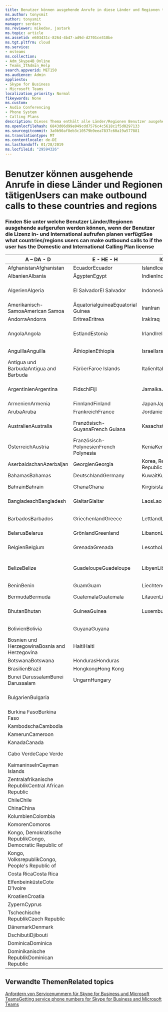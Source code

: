 ```yaml
---
title: Benutzer können ausgehende Anrufe in diese Länder und Regionen tätigen
ms.author: tonysmit
author: tonysmit
manager: serdars
ms.reviewer: mikedav, jastark
ms.topic: article
ms.assetid: e603431c-8264-4b47-ad9d-d2701ce318be
ms.tgt.pltfrm: cloud
ms.service:
- msteams
ms.collection:
- Adm_Skype4B_Online
- Teams_ITAdmin_Help
search.appverid: MET150
ms.audience: Admin
appliesto:
- Skype for Business
- Microsoft Teams
localization_priority: Normal
f1keywords: None
ms.custom:
- Audio Conferencing
- Phone System
- Calling Plans
description: Dieses Thema enthält alle Länder/Regionen Benutzer ausgehende Anrufe an tätigen können, wenn sie einen Aufruf von Plan verfügen.
ms.openlocfilehash: 6843d06d99e049cdd7576c4c5618c1f5d0297133
ms.sourcegitcommit: 3a0b90af8eb3c10579b9eea7837c60a19a577881
ms.translationtype: MT
ms.contentlocale: de-DE
ms.lasthandoff: 01/28/2019
ms.locfileid: "29594326"
---
```

# <a name="users-can-make-outbound-calls-to-these-countries-and-regions"></a><span data-ttu-id="408ee-103">Benutzer können ausgehende Anrufe in diese Länder und Regionen tätigen</span><span class="sxs-lookup"><span data-stu-id="408ee-103">Users can make outbound calls to these countries and regions</span></span>

### <a name="see-what-countriesregions-users-can-make-outbound-calls-to-if-the-user-has-the-domestic-and-international-calling-plan-license"></a><span data-ttu-id="408ee-104">Finden Sie unter welche Benutzer Länder/Regionen ausgehende aufgerufen werden können, wenn der Benutzer die Lizenz in- und International aufrufen planen verfügt</span><span class="sxs-lookup"><span data-stu-id="408ee-104">See what countries/regions users can make outbound calls to if the user has the Domestic and International Calling Plan license</span></span>

|<span data-ttu-id="408ee-105">**A – D**</span><span class="sxs-lookup"><span data-stu-id="408ee-105">**A - D**</span></span>| <span data-ttu-id="408ee-106">**E - H**</span><span class="sxs-lookup"><span data-stu-id="408ee-106">**E - H**</span></span>|<span data-ttu-id="408ee-107">**ICH - L**</span><span class="sxs-lookup"><span data-stu-id="408ee-107">**I - L**</span></span>|<span data-ttu-id="408ee-108">**M - O**</span><span class="sxs-lookup"><span data-stu-id="408ee-108">**M - O**</span></span>|<span data-ttu-id="408ee-109">**P - S**</span><span class="sxs-lookup"><span data-stu-id="408ee-109">**P - S**</span></span>|<span data-ttu-id="408ee-110">**T - Z**</span><span class="sxs-lookup"><span data-stu-id="408ee-110">**T - Z**</span></span>|
---|---|---|---|---|---|
|<span data-ttu-id="408ee-111">Afghanistan</span><span class="sxs-lookup"><span data-stu-id="408ee-111">Afghanistan</span></span>|<span data-ttu-id="408ee-112">Ecuador</span><span class="sxs-lookup"><span data-stu-id="408ee-112">Ecuador</span></span> |<span data-ttu-id="408ee-113">Island</span><span class="sxs-lookup"><span data-stu-id="408ee-113">Iceland</span></span> |<span data-ttu-id="408ee-114">Macau</span><span class="sxs-lookup"><span data-stu-id="408ee-114">Macau</span></span> |<span data-ttu-id="408ee-115">Pakistan</span><span class="sxs-lookup"><span data-stu-id="408ee-115">Pakistan</span></span> |<span data-ttu-id="408ee-116">Taiwan</span><span class="sxs-lookup"><span data-stu-id="408ee-116">Taiwan</span></span>   |
|<span data-ttu-id="408ee-117">Albanien</span><span class="sxs-lookup"><span data-stu-id="408ee-117">Albania</span></span>|<span data-ttu-id="408ee-118">Ägypten</span><span class="sxs-lookup"><span data-stu-id="408ee-118">Egypt</span></span> |<span data-ttu-id="408ee-119">Indien</span><span class="sxs-lookup"><span data-stu-id="408ee-119">India</span></span> |<span data-ttu-id="408ee-120">Mazedonien</span><span class="sxs-lookup"><span data-stu-id="408ee-120">Macedonia</span></span> |<span data-ttu-id="408ee-121">Palau</span><span class="sxs-lookup"><span data-stu-id="408ee-121">Palau</span></span> |<span data-ttu-id="408ee-122">Tadschikistan</span><span class="sxs-lookup"><span data-stu-id="408ee-122">Tajikistan</span></span>   |
|<span data-ttu-id="408ee-123">Algerien</span><span class="sxs-lookup"><span data-stu-id="408ee-123">Algeria</span></span>|<span data-ttu-id="408ee-124">El Salvador</span><span class="sxs-lookup"><span data-stu-id="408ee-124">El Salvador</span></span> |<span data-ttu-id="408ee-125">Indonesien</span><span class="sxs-lookup"><span data-stu-id="408ee-125">Indonesia</span></span> |<span data-ttu-id="408ee-126">Malawi</span><span class="sxs-lookup"><span data-stu-id="408ee-126">Malawi</span></span> |<span data-ttu-id="408ee-127">Palästinensische Autonomiebehörde</span><span class="sxs-lookup"><span data-stu-id="408ee-127">Palestinian Authority</span></span> |<span data-ttu-id="408ee-128">Tansania, Vereinigte Republik</span><span class="sxs-lookup"><span data-stu-id="408ee-128">Tanzania, United Republic of</span></span>  |
|<span data-ttu-id="408ee-129">Amerikanisch-Samoa</span><span class="sxs-lookup"><span data-stu-id="408ee-129">American Samoa</span></span>|<span data-ttu-id="408ee-130">Äquatorialguinea</span><span class="sxs-lookup"><span data-stu-id="408ee-130">Equatorial Guinea</span></span> |<span data-ttu-id="408ee-131">Iran</span><span class="sxs-lookup"><span data-stu-id="408ee-131">Iran</span></span> |<span data-ttu-id="408ee-132">Malaysia</span><span class="sxs-lookup"><span data-stu-id="408ee-132">Malaysia</span></span> |<span data-ttu-id="408ee-133">Panama</span><span class="sxs-lookup"><span data-stu-id="408ee-133">Panama</span></span> | <span data-ttu-id="408ee-134">Thailand</span><span class="sxs-lookup"><span data-stu-id="408ee-134">Thailand</span></span>   |
|<span data-ttu-id="408ee-135">Andorra</span><span class="sxs-lookup"><span data-stu-id="408ee-135">Andorra</span></span> |<span data-ttu-id="408ee-136">Eritrea</span><span class="sxs-lookup"><span data-stu-id="408ee-136">Eritrea</span></span> |<span data-ttu-id="408ee-137">Irak</span><span class="sxs-lookup"><span data-stu-id="408ee-137">Iraq</span></span> |<span data-ttu-id="408ee-138">Mali</span><span class="sxs-lookup"><span data-stu-id="408ee-138">Mali</span></span> |<span data-ttu-id="408ee-139">Paraguay</span><span class="sxs-lookup"><span data-stu-id="408ee-139">Paraguay</span></span> |<span data-ttu-id="408ee-140">Togo</span><span class="sxs-lookup"><span data-stu-id="408ee-140">Togo</span></span>   |
|<span data-ttu-id="408ee-141">Angola</span><span class="sxs-lookup"><span data-stu-id="408ee-141">Angola</span></span> |<span data-ttu-id="408ee-142">Estland</span><span class="sxs-lookup"><span data-stu-id="408ee-142">Estonia</span></span> |<span data-ttu-id="408ee-143">Irland</span><span class="sxs-lookup"><span data-stu-id="408ee-143">Ireland</span></span> |<span data-ttu-id="408ee-144">Malta</span><span class="sxs-lookup"><span data-stu-id="408ee-144">Malta</span></span> |<span data-ttu-id="408ee-145">Peru</span><span class="sxs-lookup"><span data-stu-id="408ee-145">Peru</span></span> | <span data-ttu-id="408ee-146">Trinidad und Tobago</span><span class="sxs-lookup"><span data-stu-id="408ee-146">Trinidad and Tobago</span></span>  |
|<span data-ttu-id="408ee-147">Anguilla</span><span class="sxs-lookup"><span data-stu-id="408ee-147">Anguilla</span></span> |<span data-ttu-id="408ee-148">Äthiopien</span><span class="sxs-lookup"><span data-stu-id="408ee-148">Ethiopia</span></span> |<span data-ttu-id="408ee-149">Israel</span><span class="sxs-lookup"><span data-stu-id="408ee-149">Israel</span></span> |<span data-ttu-id="408ee-150">Marshall-Inseln</span><span class="sxs-lookup"><span data-stu-id="408ee-150">Marshall Islands</span></span> | <span data-ttu-id="408ee-151">Philippinen</span><span class="sxs-lookup"><span data-stu-id="408ee-151">Philippines</span></span> | <span data-ttu-id="408ee-152">Türkei</span><span class="sxs-lookup"><span data-stu-id="408ee-152">Turkey</span></span> |
|<span data-ttu-id="408ee-153">Antigua und Barbuda</span><span class="sxs-lookup"><span data-stu-id="408ee-153">Antigua and Barbuda</span></span> | <span data-ttu-id="408ee-154">Färöer</span><span class="sxs-lookup"><span data-stu-id="408ee-154">Faroe Islands</span></span> |<span data-ttu-id="408ee-155">Italien</span><span class="sxs-lookup"><span data-stu-id="408ee-155">Italy</span></span> |<span data-ttu-id="408ee-156">Martinique</span><span class="sxs-lookup"><span data-stu-id="408ee-156">Martinique</span></span> |<span data-ttu-id="408ee-157">Polen</span><span class="sxs-lookup"><span data-stu-id="408ee-157">Poland</span></span> |<span data-ttu-id="408ee-158">Turkmenistan</span><span class="sxs-lookup"><span data-stu-id="408ee-158">Turkmenistan</span></span> |
|<span data-ttu-id="408ee-159">Argentinien</span><span class="sxs-lookup"><span data-stu-id="408ee-159">Argentina</span></span>|<span data-ttu-id="408ee-160">Fidschi</span><span class="sxs-lookup"><span data-stu-id="408ee-160">Fiji</span></span> |<span data-ttu-id="408ee-161">Jamaika</span><span class="sxs-lookup"><span data-stu-id="408ee-161">Jamaica</span></span> |<span data-ttu-id="408ee-162">Mauritius</span><span class="sxs-lookup"><span data-stu-id="408ee-162">Mauritius</span></span> |<span data-ttu-id="408ee-163">Portugal</span><span class="sxs-lookup"><span data-stu-id="408ee-163">Portugal</span></span> |<span data-ttu-id="408ee-164">Turks- und Caicosinseln</span><span class="sxs-lookup"><span data-stu-id="408ee-164">Turks and Caicos</span></span>   |
|<span data-ttu-id="408ee-165">Armenien</span><span class="sxs-lookup"><span data-stu-id="408ee-165">Armenia</span></span> |<span data-ttu-id="408ee-166">Finnland</span><span class="sxs-lookup"><span data-stu-id="408ee-166">Finland</span></span> |<span data-ttu-id="408ee-167">Japan</span><span class="sxs-lookup"><span data-stu-id="408ee-167">Japan</span></span> |<span data-ttu-id="408ee-168">Mayotte</span><span class="sxs-lookup"><span data-stu-id="408ee-168">Mayotte</span></span> | <span data-ttu-id="408ee-169">Puerto Rico</span><span class="sxs-lookup"><span data-stu-id="408ee-169">Puerto Rico</span></span> |<span data-ttu-id="408ee-170">Uganda</span><span class="sxs-lookup"><span data-stu-id="408ee-170">Uganda</span></span>  |
|<span data-ttu-id="408ee-171">Aruba</span><span class="sxs-lookup"><span data-stu-id="408ee-171">Aruba</span></span> |<span data-ttu-id="408ee-172">Frankreich</span><span class="sxs-lookup"><span data-stu-id="408ee-172">France</span></span> |<span data-ttu-id="408ee-173">Jordanien</span><span class="sxs-lookup"><span data-stu-id="408ee-173">Jordan</span></span> |<span data-ttu-id="408ee-174">Mexiko</span><span class="sxs-lookup"><span data-stu-id="408ee-174">Mexico</span></span> |<span data-ttu-id="408ee-175">Katar</span><span class="sxs-lookup"><span data-stu-id="408ee-175">Qatar</span></span> | <span data-ttu-id="408ee-176">Ukraine</span><span class="sxs-lookup"><span data-stu-id="408ee-176">Ukraine</span></span>   |
|<span data-ttu-id="408ee-177">Australien</span><span class="sxs-lookup"><span data-stu-id="408ee-177">Australia</span></span> |<span data-ttu-id="408ee-178">Französisch-Guyana</span><span class="sxs-lookup"><span data-stu-id="408ee-178">French Guiana</span></span> |<span data-ttu-id="408ee-179">Kasachstan</span><span class="sxs-lookup"><span data-stu-id="408ee-179">Kazakhstan</span></span> |<span data-ttu-id="408ee-180">Mikronesien</span><span class="sxs-lookup"><span data-stu-id="408ee-180">Micronesia</span></span> |<span data-ttu-id="408ee-181">Réunion</span><span class="sxs-lookup"><span data-stu-id="408ee-181">Reunion</span></span> |<span data-ttu-id="408ee-182">Vereinigte Arabische Emirate (VAE)</span><span class="sxs-lookup"><span data-stu-id="408ee-182">United Arab Emirates (U.A.E)</span></span>  |
|<span data-ttu-id="408ee-183">Österreich</span><span class="sxs-lookup"><span data-stu-id="408ee-183">Austria</span></span> |<span data-ttu-id="408ee-184">Französisch-Polynesien</span><span class="sxs-lookup"><span data-stu-id="408ee-184">French Polynesia</span></span> |<span data-ttu-id="408ee-185">Kenia</span><span class="sxs-lookup"><span data-stu-id="408ee-185">Kenya</span></span> |<span data-ttu-id="408ee-186">Moldau, Republik</span><span class="sxs-lookup"><span data-stu-id="408ee-186">Moldova, Republic of</span></span> |<span data-ttu-id="408ee-187">Rumänien</span><span class="sxs-lookup"><span data-stu-id="408ee-187">Romania</span></span> |<span data-ttu-id="408ee-188">Vereinigtes Königreich (UK)</span><span class="sxs-lookup"><span data-stu-id="408ee-188">United Kingdom (U.K.)</span></span> |
|<span data-ttu-id="408ee-189">Aserbaidschan</span><span class="sxs-lookup"><span data-stu-id="408ee-189">Azerbaijan</span></span> |<span data-ttu-id="408ee-190">Georgien</span><span class="sxs-lookup"><span data-stu-id="408ee-190">Georgia</span></span> |<span data-ttu-id="408ee-191">Korea, Republik</span><span class="sxs-lookup"><span data-stu-id="408ee-191">Korea, Republic of</span></span> |<span data-ttu-id="408ee-192">Monaco</span><span class="sxs-lookup"><span data-stu-id="408ee-192">Monaco</span></span> | <span data-ttu-id="408ee-193">Russische Föderation</span><span class="sxs-lookup"><span data-stu-id="408ee-193">Russian Federation</span></span> |<span data-ttu-id="408ee-194">USA</span><span class="sxs-lookup"><span data-stu-id="408ee-194">United States (U.S.)</span></span>  |
|<span data-ttu-id="408ee-195">Bahamas</span><span class="sxs-lookup"><span data-stu-id="408ee-195">Bahamas</span></span> |<span data-ttu-id="408ee-196">Deutschland</span><span class="sxs-lookup"><span data-stu-id="408ee-196">Germany</span></span> |<span data-ttu-id="408ee-197">Kuwait</span><span class="sxs-lookup"><span data-stu-id="408ee-197">Kuwait</span></span> |<span data-ttu-id="408ee-198">Mongolei</span><span class="sxs-lookup"><span data-stu-id="408ee-198">Mongolia</span></span> |<span data-ttu-id="408ee-199">Ruanda</span><span class="sxs-lookup"><span data-stu-id="408ee-199">Rwanda</span></span> | <span data-ttu-id="408ee-200">Uruguay</span><span class="sxs-lookup"><span data-stu-id="408ee-200">Uruguay</span></span> |
|<span data-ttu-id="408ee-201">Bahrain</span><span class="sxs-lookup"><span data-stu-id="408ee-201">Bahrain</span></span> |<span data-ttu-id="408ee-202">Ghana</span><span class="sxs-lookup"><span data-stu-id="408ee-202">Ghana</span></span> |<span data-ttu-id="408ee-203">Kirgisistan</span><span class="sxs-lookup"><span data-stu-id="408ee-203">Kyrgyzstan</span></span> |<span data-ttu-id="408ee-204">Montenegro</span><span class="sxs-lookup"><span data-stu-id="408ee-204">Montenegro</span></span> | <span data-ttu-id="408ee-205">St. Kitts und Nevis</span><span class="sxs-lookup"><span data-stu-id="408ee-205">Saint Kitts and Nevis</span></span> |<span data-ttu-id="408ee-206">Usbekistan</span><span class="sxs-lookup"><span data-stu-id="408ee-206">Uzbekistan</span></span>  |
|<span data-ttu-id="408ee-207">Bangladesch</span><span class="sxs-lookup"><span data-stu-id="408ee-207">Bangladesh</span></span> |<span data-ttu-id="408ee-208">Gialtar</span><span class="sxs-lookup"><span data-stu-id="408ee-208">Gialtar</span></span> |<span data-ttu-id="408ee-209">Laos</span><span class="sxs-lookup"><span data-stu-id="408ee-209">Lao</span></span> |<span data-ttu-id="408ee-210">Montserrat</span><span class="sxs-lookup"><span data-stu-id="408ee-210">Montserrat</span></span> | <span data-ttu-id="408ee-211">St. Lucia</span><span class="sxs-lookup"><span data-stu-id="408ee-211">Saint Lucia</span></span> |<span data-ttu-id="408ee-212">Staat Vatikanstadt</span><span class="sxs-lookup"><span data-stu-id="408ee-212">Vatican City State</span></span>  |
|<span data-ttu-id="408ee-213">Barbados</span><span class="sxs-lookup"><span data-stu-id="408ee-213">Barbados</span></span> |<span data-ttu-id="408ee-214">Griechenland</span><span class="sxs-lookup"><span data-stu-id="408ee-214">Greece</span></span> |<span data-ttu-id="408ee-215">Lettland</span><span class="sxs-lookup"><span data-stu-id="408ee-215">Latvia</span></span> |<span data-ttu-id="408ee-216">Marokko</span><span class="sxs-lookup"><span data-stu-id="408ee-216">Morocco</span></span> |<span data-ttu-id="408ee-217">St. Vicent und die Grenadinen</span><span class="sxs-lookup"><span data-stu-id="408ee-217">Saint Vincent and the Grenadines</span></span> |<span data-ttu-id="408ee-218">Venezuela</span><span class="sxs-lookup"><span data-stu-id="408ee-218">Venezuela</span></span>   |
|<span data-ttu-id="408ee-219">Belarus</span><span class="sxs-lookup"><span data-stu-id="408ee-219">Belarus</span></span> |<span data-ttu-id="408ee-220">Grönland</span><span class="sxs-lookup"><span data-stu-id="408ee-220">Greenland</span></span> |<span data-ttu-id="408ee-221">Libanon</span><span class="sxs-lookup"><span data-stu-id="408ee-221">Lebanon</span></span> |<span data-ttu-id="408ee-222">Mosambik</span><span class="sxs-lookup"><span data-stu-id="408ee-222">Mozambique</span></span> | <span data-ttu-id="408ee-223">San Marino</span><span class="sxs-lookup"><span data-stu-id="408ee-223">San Marino</span></span> |<span data-ttu-id="408ee-224">Vietnam</span><span class="sxs-lookup"><span data-stu-id="408ee-224">Viet Nam</span></span>  |
|<span data-ttu-id="408ee-225">Belgien</span><span class="sxs-lookup"><span data-stu-id="408ee-225">Belgium</span></span> |<span data-ttu-id="408ee-226">Grenada</span><span class="sxs-lookup"><span data-stu-id="408ee-226">Grenada</span></span> |<span data-ttu-id="408ee-227">Lesotho</span><span class="sxs-lookup"><span data-stu-id="408ee-227">Lesotho</span></span> |<span data-ttu-id="408ee-228">Myanmar</span><span class="sxs-lookup"><span data-stu-id="408ee-228">Myanmar</span></span> | <span data-ttu-id="408ee-229">Saudi Arabia (المملكة العربية السعودية)</span><span class="sxs-lookup"><span data-stu-id="408ee-229">Saudi Arabia</span></span> | <span data-ttu-id="408ee-230">Jungerninseln (Britisch)</span><span class="sxs-lookup"><span data-stu-id="408ee-230">Virgin Islands (British)</span></span> |
|<span data-ttu-id="408ee-231">Belize</span><span class="sxs-lookup"><span data-stu-id="408ee-231">Belize</span></span> |<span data-ttu-id="408ee-232">Guadeloupe</span><span class="sxs-lookup"><span data-stu-id="408ee-232">Guadeloupe</span></span> |<span data-ttu-id="408ee-233">Libyen</span><span class="sxs-lookup"><span data-stu-id="408ee-233">Libya</span></span> |<span data-ttu-id="408ee-234">Namibia</span><span class="sxs-lookup"><span data-stu-id="408ee-234">Namibia</span></span> |<span data-ttu-id="408ee-235">Senegal</span><span class="sxs-lookup"><span data-stu-id="408ee-235">Senegal</span></span> | <span data-ttu-id="408ee-236">Jungerninseln (Amerikanisch)</span><span class="sxs-lookup"><span data-stu-id="408ee-236">Virgin Islands (U.S.)</span></span>  |
|<span data-ttu-id="408ee-237">Benin</span><span class="sxs-lookup"><span data-stu-id="408ee-237">Benin</span></span> |<span data-ttu-id="408ee-238">Guam</span><span class="sxs-lookup"><span data-stu-id="408ee-238">Guam</span></span> |<span data-ttu-id="408ee-239">Liechtenstein</span><span class="sxs-lookup"><span data-stu-id="408ee-239">Liechtenstein</span></span> |<span data-ttu-id="408ee-240">Nepal</span><span class="sxs-lookup"><span data-stu-id="408ee-240">Nepal</span></span> | <span data-ttu-id="408ee-241">Serbien</span><span class="sxs-lookup"><span data-stu-id="408ee-241">Serbia</span></span> | <span data-ttu-id="408ee-242">Wallis und Futuna</span><span class="sxs-lookup"><span data-stu-id="408ee-242">Wallis and Futuna Islands</span></span>  |
|<span data-ttu-id="408ee-243">Bermuda</span><span class="sxs-lookup"><span data-stu-id="408ee-243">Bermuda</span></span> |<span data-ttu-id="408ee-244">Guatemala</span><span class="sxs-lookup"><span data-stu-id="408ee-244">Guatemala</span></span> |<span data-ttu-id="408ee-245">Litauen</span><span class="sxs-lookup"><span data-stu-id="408ee-245">Lithuania</span></span> |<span data-ttu-id="408ee-246">Niederlande</span><span class="sxs-lookup"><span data-stu-id="408ee-246">Netherlands</span></span> |<span data-ttu-id="408ee-247">Singapur</span><span class="sxs-lookup"><span data-stu-id="408ee-247">Singapore</span></span> |<span data-ttu-id="408ee-248">Jemen</span><span class="sxs-lookup"><span data-stu-id="408ee-248">Yemen</span></span> |
|<span data-ttu-id="408ee-249">Bhutan</span><span class="sxs-lookup"><span data-stu-id="408ee-249">Bhutan</span></span> |<span data-ttu-id="408ee-250">Guinea</span><span class="sxs-lookup"><span data-stu-id="408ee-250">Guinea</span></span> |<span data-ttu-id="408ee-251">Luxemburg</span><span class="sxs-lookup"><span data-stu-id="408ee-251">Luxembourg</span></span> |<span data-ttu-id="408ee-252">Niederländische Antillen</span><span class="sxs-lookup"><span data-stu-id="408ee-252">Netherlands Antilles</span></span> |<span data-ttu-id="408ee-253">Slowakei</span><span class="sxs-lookup"><span data-stu-id="408ee-253">Slovakia</span></span> |<span data-ttu-id="408ee-254">Sambia</span><span class="sxs-lookup"><span data-stu-id="408ee-254">Zambia</span></span>  |
|<span data-ttu-id="408ee-255">Bolivien</span><span class="sxs-lookup"><span data-stu-id="408ee-255">Bolivia</span></span> |<span data-ttu-id="408ee-256">Guyana</span><span class="sxs-lookup"><span data-stu-id="408ee-256">Guyana</span></span>| |<span data-ttu-id="408ee-257">Neukaledonien</span><span class="sxs-lookup"><span data-stu-id="408ee-257">New Caledonia</span></span> |<span data-ttu-id="408ee-258">Slowenien</span><span class="sxs-lookup"><span data-stu-id="408ee-258">Slovenia</span></span> |<span data-ttu-id="408ee-259">Simbabwe</span><span class="sxs-lookup"><span data-stu-id="408ee-259">Zimbabwe</span></span> |
|<span data-ttu-id="408ee-260">Bosnien und Herzegowina</span><span class="sxs-lookup"><span data-stu-id="408ee-260">Bosnia and Herzegovina</span></span> |<span data-ttu-id="408ee-261">Haiti</span><span class="sxs-lookup"><span data-stu-id="408ee-261">Haiti</span></span> ||<span data-ttu-id="408ee-262">Neuseeland</span><span class="sxs-lookup"><span data-stu-id="408ee-262">New Zealand</span></span> |<span data-ttu-id="408ee-263">Südafrika</span><span class="sxs-lookup"><span data-stu-id="408ee-263">South Africa</span></span> | 
|<span data-ttu-id="408ee-264">Botswana</span><span class="sxs-lookup"><span data-stu-id="408ee-264">Botswana</span></span> |<span data-ttu-id="408ee-265">Honduras</span><span class="sxs-lookup"><span data-stu-id="408ee-265">Honduras</span></span> ||<span data-ttu-id="408ee-266">Nicaragua</span><span class="sxs-lookup"><span data-stu-id="408ee-266">Nicaragua</span></span> |<span data-ttu-id="408ee-267">Spanien</span><span class="sxs-lookup"><span data-stu-id="408ee-267">Spain</span></span> |
|<span data-ttu-id="408ee-268">Brasilien</span><span class="sxs-lookup"><span data-stu-id="408ee-268">Brazil</span></span> |<span data-ttu-id="408ee-269">Hongkong</span><span class="sxs-lookup"><span data-stu-id="408ee-269">Hong Kong</span></span> ||<span data-ttu-id="408ee-270">Niger</span><span class="sxs-lookup"><span data-stu-id="408ee-270">Niger</span></span> |<span data-ttu-id="408ee-271">Sri Lanka</span><span class="sxs-lookup"><span data-stu-id="408ee-271">Sri Lanka</span></span> | 
|<span data-ttu-id="408ee-272">Bunei Darussalam</span><span class="sxs-lookup"><span data-stu-id="408ee-272">Bunei Darussalam</span></span> |<span data-ttu-id="408ee-273">Ungarn</span><span class="sxs-lookup"><span data-stu-id="408ee-273">Hungary</span></span> ||<span data-ttu-id="408ee-274">Nigeria</span><span class="sxs-lookup"><span data-stu-id="408ee-274">Nigeria</span></span> |<span data-ttu-id="408ee-275">Saint-Pierre und Miquelon</span><span class="sxs-lookup"><span data-stu-id="408ee-275">St. Pierre and Miquelon</span></span> | 
|<span data-ttu-id="408ee-276">Bulgarien</span><span class="sxs-lookup"><span data-stu-id="408ee-276">Bulgaria</span></span> |||<span data-ttu-id="408ee-277">Nördliche Marianen</span><span class="sxs-lookup"><span data-stu-id="408ee-277">Northern Mariana Islands</span></span> |<span data-ttu-id="408ee-278">Sudan</span><span class="sxs-lookup"><span data-stu-id="408ee-278">Sudan</span></span> |
|<span data-ttu-id="408ee-279">Burkina Faso</span><span class="sxs-lookup"><span data-stu-id="408ee-279">Burkina Faso</span></span> |||<span data-ttu-id="408ee-280">Norwegen</span><span class="sxs-lookup"><span data-stu-id="408ee-280">Norway</span></span> |<span data-ttu-id="408ee-281">Surinam</span><span class="sxs-lookup"><span data-stu-id="408ee-281">Suriname</span></span> |
|<span data-ttu-id="408ee-282">Kambodscha</span><span class="sxs-lookup"><span data-stu-id="408ee-282">Cambodia</span></span> |||<span data-ttu-id="408ee-283">Oman</span><span class="sxs-lookup"><span data-stu-id="408ee-283">Oman</span></span> |<span data-ttu-id="408ee-284">Swasiland</span><span class="sxs-lookup"><span data-stu-id="408ee-284">Swaziland</span></span> | 
|<span data-ttu-id="408ee-285">Kamerun</span><span class="sxs-lookup"><span data-stu-id="408ee-285">Cameroon</span></span> ||||<span data-ttu-id="408ee-286">Schweden</span><span class="sxs-lookup"><span data-stu-id="408ee-286">Sweden</span></span> |
|<span data-ttu-id="408ee-287">Kanada</span><span class="sxs-lookup"><span data-stu-id="408ee-287">Canada</span></span> ||||<span data-ttu-id="408ee-288">Schweiz</span><span class="sxs-lookup"><span data-stu-id="408ee-288">Switzerland</span></span> | 
|<span data-ttu-id="408ee-289">Cabo Verde</span><span class="sxs-lookup"><span data-stu-id="408ee-289">Cape Verde</span></span> ||||<span data-ttu-id="408ee-290">Syrische Arabische Republik</span><span class="sxs-lookup"><span data-stu-id="408ee-290">Syrian Arab Republic</span></span> |
|<span data-ttu-id="408ee-291">Kaimaninseln</span><span class="sxs-lookup"><span data-stu-id="408ee-291">Cayman Islands</span></span> |
|<span data-ttu-id="408ee-292">Zentralafrikanische Republik</span><span class="sxs-lookup"><span data-stu-id="408ee-292">Central African Republic</span></span> |
|<span data-ttu-id="408ee-293">Chile</span><span class="sxs-lookup"><span data-stu-id="408ee-293">Chile</span></span> |
|<span data-ttu-id="408ee-294">China</span><span class="sxs-lookup"><span data-stu-id="408ee-294">China</span></span> |
|<span data-ttu-id="408ee-295">Kolumbien</span><span class="sxs-lookup"><span data-stu-id="408ee-295">Colombia</span></span> |
|<span data-ttu-id="408ee-296">Komoren</span><span class="sxs-lookup"><span data-stu-id="408ee-296">Comoros</span></span> |
|<span data-ttu-id="408ee-297">Kongo, Demokratische Republik</span><span class="sxs-lookup"><span data-stu-id="408ee-297">Congo, Democratic Republic of</span></span> |
|<span data-ttu-id="408ee-298">Kongo, Volksrepublik</span><span class="sxs-lookup"><span data-stu-id="408ee-298">Congo, People's Republic of</span></span> |
|<span data-ttu-id="408ee-299">Costa Rica</span><span class="sxs-lookup"><span data-stu-id="408ee-299">Costa Rica</span></span> |
|<span data-ttu-id="408ee-300">Elfenbeinküste</span><span class="sxs-lookup"><span data-stu-id="408ee-300">Cote D'Ivoire</span></span> |
|<span data-ttu-id="408ee-301">Kroatien</span><span class="sxs-lookup"><span data-stu-id="408ee-301">Croatia</span></span> |
|<span data-ttu-id="408ee-302">Zypern</span><span class="sxs-lookup"><span data-stu-id="408ee-302">Cyprus</span></span> |
|<span data-ttu-id="408ee-303">Tschechische Republik</span><span class="sxs-lookup"><span data-stu-id="408ee-303">Czech Republic</span></span> |
|<span data-ttu-id="408ee-304">Dänemark</span><span class="sxs-lookup"><span data-stu-id="408ee-304">Denmark</span></span> |
|<span data-ttu-id="408ee-305">Dschibuti</span><span class="sxs-lookup"><span data-stu-id="408ee-305">Djibouti</span></span> |
|<span data-ttu-id="408ee-306">Dominica</span><span class="sxs-lookup"><span data-stu-id="408ee-306">Dominica</span></span> |
|<span data-ttu-id="408ee-307">Dominikanische Republik</span><span class="sxs-lookup"><span data-stu-id="408ee-307">Dominican Republic</span></span> |

## <a name="related-topics"></a><span data-ttu-id="408ee-308">Verwandte Themen</span><span class="sxs-lookup"><span data-stu-id="408ee-308">Related topics</span></span>

[<span data-ttu-id="408ee-309">Anfordern von Servicenummern für Skype for Business und Microsoft Teams</span><span class="sxs-lookup"><span data-stu-id="408ee-309">Getting service phone numbers for Skype for Business and Microsoft Teams</span></span>](/SkypeForBusiness/what-is-phone-system-in-office-365/getting-service-phone-numbers)

  
 
